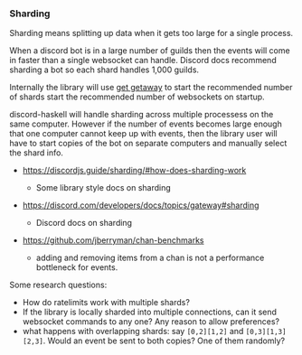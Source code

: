 ### Sharding

Sharding means splitting up data when it gets too large for a single process.

When a discord bot is in a large number of guilds then the events will come in faster than a single websocket can handle. Discord docs recommend sharding a bot so each shard handles 1,000 guilds.

Internally the library will use [get getaway](https://discord.com/developers/docs/topics/gateway#get-gateway-bot) to start the recommended number of shards start the recommended number of websockets on startup.

discord-haskell will handle sharding across multiple processess on the same computer. However if the number of events becomes large enough that one computer cannot keep up with events, then the library user will have to start copies of the bot on separate computers and manually select the shard info. 

- https://discordjs.guide/sharding/#how-does-sharding-work
  - Some library style docs on sharding
  
- https://discord.com/developers/docs/topics/gateway#sharding
  - Discord docs on sharding

- https://github.com/jberryman/chan-benchmarks
  - adding and removing items from a chan is not a performance bottleneck for events.


Some research questions:
- How do ratelimits work with multiple shards?
- If the library is locally sharded into multiple connections, can it send websocket commands to any one? Any reason to allow preferences?
- what happens with overlapping shards: say `[0,2][1,2]` and `[0,3][1,3][2,3]`. Would an event be sent to both copies? One of them randomly?
